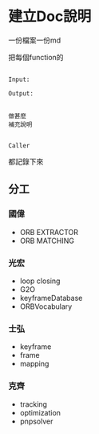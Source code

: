 # 建立Doc說明

一份檔案一份md

把每個function的

```

Input:

Output:

```

```

做甚麼
補充說明

```

```

Caller

```

都記錄下來

## 分工

### 國偉
+ ORB EXTRACTOR
+ ORB MATCHING 

### 光宏
+ loop closing 
+ G2O 
+ keyframeDatabase 
+ ORBVocabulary 

### 士弘
+ keyframe 
+ frame 
+ mapping

### 克齊
+ tracking 
+ optimization 
+ pnpsolver
